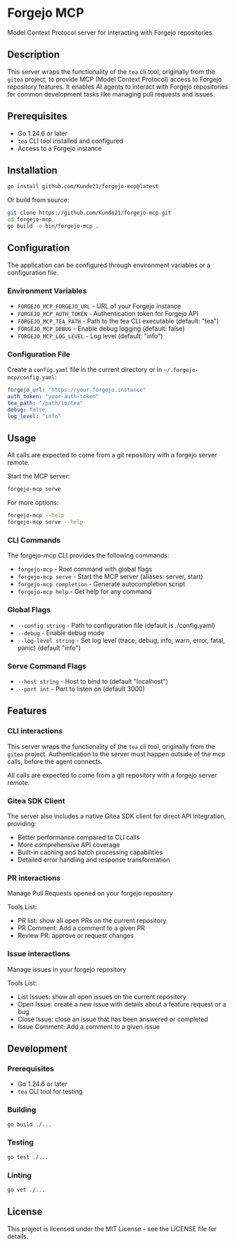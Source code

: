 # Forgejo MCP

Model Context Protocol server for interacting with Forgejo repositories.

## Description

This server wraps the functionality of the `tea` cli tool, originally from the `gitea` project, to provide MCP (Model Context Protocol) access to Forgejo repository features. It enables AI agents to interact with Forgejo repositories for common development tasks like managing pull requests and issues.

## Prerequisites

- Go 1.24.6 or later
- `tea` CLI tool installed and configured
- Access to a Forgejo instance

## Installation

```bash
go install github.com/Kunde21/forgejo-mcp@latest
```

Or build from source:

```bash
git clone https://github.com/Kunde21/forgejo-mcp.git
cd forgejo-mcp
go build -o bin/forgejo-mcp .
```

## Configuration

The application can be configured through environment variables or a configuration file.

### Environment Variables

- `FORGEJO_MCP_FORGEJO_URL` - URL of your Forgejo instance
- `FORGEJO_MCP_AUTH_TOKEN` - Authentication token for Forgejo API
- `FORGEJO_MCP_TEA_PATH` - Path to the tea CLI executable (default: "tea")
- `FORGEJO_MCP_DEBUG` - Enable debug logging (default: false)
- `FORGEJO_MCP_LOG_LEVEL` - Log level (default: "info")

### Configuration File

Create a `config.yaml` file in the current directory or in `~/.forgejo-mcp/config.yaml`:

```yaml
forgejo_url: "https://your.forgejo.instance"
auth_token: "your-auth-token"
tea_path: "/path/to/tea"
debug: false
log_level: "info"
```

## Usage

All calls are expected to come from a git repository with a forgejo server remote.

Start the MCP server:

```bash
forgejo-mcp serve
```

For more options:

```bash
forgejo-mcp --help
forgejo-mcp serve --help
```

### CLI Commands

The forgejo-mcp CLI provides the following commands:

- `forgejo-mcp` - Root command with global flags
- `forgejo-mcp serve` - Start the MCP server (aliases: server, start)
- `forgejo-mcp completion` - Generate autocompletion script
- `forgejo-mcp help` - Get help for any command

### Global Flags

- `--config string` - Path to configuration file (default is ./config.yaml)
- `--debug` - Enable debug mode
- `--log-level string` - Set log level (trace, debug, info, warn, error, fatal, panic) (default "info")

### Serve Command Flags

- `--host string` - Host to bind to (default "localhost")
- `--port int` - Port to listen on (default 3000)

## Features

### CLI interactions

This server wraps the functionality of the `tea` cli tool, originally from the `gitea` project.
Authentication to the server must happen outside of the mcp calls, before the agent connects.

All calls are expected to come from a git repository with a forgejo server remote.

### Gitea SDK Client

The server also includes a native Gitea SDK client for direct API integration, providing:
- Better performance compared to CLI calls
- More comprehensive API coverage
- Built-in caching and batch processing capabilities
- Detailed error handling and response transformation

### PR interactions

Manage Pull Requests opened on your forgejo repository

Tools List:
- PR list: show all open PRs on the current repository
- PR Comment: Add a comment to a given PR
- Review PR: approve or request changes

### Issue interactions

Manage issues in your forgejo repository

Tools List:
- List Issues: show all open issues on the current repository
- Open Issue: create a new issue with details about a feature request or a bug
- Close Issue: close an issue that has been answered or completed
- Issue Comment: Add a comment to a given issue

## Development

### Prerequisites

- Go 1.24.6 or later
- `tea` CLI tool for testing

### Building

```bash
go build ./...
```

### Testing

```bash
go test ./...
```

### Linting

```bash
go vet ./...
```

## License

This project is licensed under the MIT License - see the LICENSE file for details.